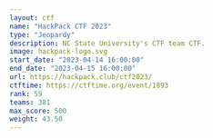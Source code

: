 ```yaml
---
layout: ctf
name: "HackPack CTF 2023"
type: "Jeopardy"
description: NC State University's CTF team CTF.
image: hackpack-logo.svg
start_date: "2023-04-14 16:00:00"
end_date: "2023-04-15 16:00:00"
url: https://hackpack.club/ctf2023/
ctftime: https://ctftime.org/event/1893
rank: 59
teams: 381
max_score: 500
weight: 43.50
---
```

